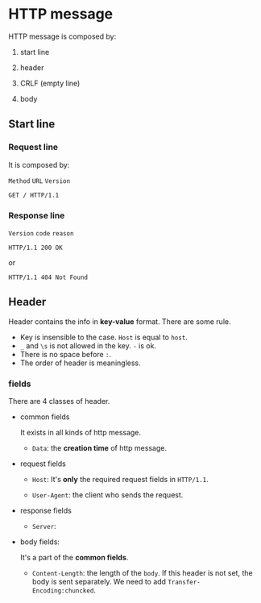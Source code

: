 # HTTP message

HTTP message is composed by:

1. start line

2. header

3. CRLF (empty line)

4. body

## Start line

### Request line

It is composed by:

`Method` `URL` `Version`

```code
GET / HTTP/1.1
```

### Response line

`Version` `code` `reason`

```code
HTTP/1.1 200 OK
```

or

```code
HTTP/1.1 404 Not Found
```

## Header

Header contains the info in **key-value** format. There are some rule.

- Key is insensible to the case. `Host` is equal to `host`.
- `_` and `\s` is not allowed in the key. `-` is ok.
- There is no space before `:`.
- The order of header is meaningless.

### fields

There are 4 classes of header.

- common fields

  It exists in all kinds of http message.

  - `Data`: the **creation time** of http message.

- request fields

  - `Host`: It's **only** the required request fields in `HTTP/1.1`.

  - `User-Agent`: the client who sends the request.

- response fields

  - `Server`: 

- body fields:

   It's a part of the **common fields**.

   - `Content-Length`: the length of the `body`. If this header is not set, the body is sent separately. We need to add `Transfer-Encoding:chuncked`.
